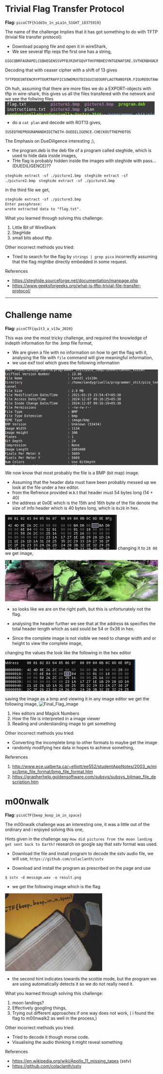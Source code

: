 # Trivial Flag Transfer Protocol

**Flag:** `picoCTF{h1dd3n_1n_pLa1n_51GHT_18375919}`

The name of the challenge Implies that it has got something to do with  TFTP (trivial file transfer protocol):

- Download pcapng file and open it in wireShark, 
- We see several tftp reqs the first one has a string,
```
GSGCQBRFAGRAPELCGBHEGENSSVPFBJRZHFGQVFTHVFRBHESYNTGENAFSRE.SVTHERBHGNJNLGBUVQRGURSYNTNAQVJVYYPURPXONPXSBEGURCYNA
```
Decoding that with ceaser cipher with a shift of 13 gives

```
TFTPDOESNTENCRYPTOURTRAFFICSOWEMUSTDISGUISEOURFLAGTRANSFER.FIGUREOUTAWAYTOHIDETHEFLAGANDIWILLCHECKBACKFORTHEPLAN
```

Oh huh, assuming that there are more files we do a EXPORT-objects with tftp in wire-shark, 
this gives us all the files transfered with the network 
and we see the follwing files
![screenshot](assets/all_files_wireshark.png) 

- do a  `cat plan` and decode with ROT13 gives,   
```
IUSEDTHEPROGRAMANDHIDITWITH-DUEDILIGENCE.CHECKOUTTHEPHOTOS
```
The Emphasis on DueDiligence interesting ;),

- the program.deb is the deb file of a program called steghide, which is used to hide data inside images, 
- THe flag is probably hidden inside the images with steghide with pass... (DUEDILIGENCE)??

`steghide extract -sf ./picture1.bmp `
`steghide extract -sf ./picture2.bmp `
`steghide extract -sf ./picture3.bmp`

in the third file we get, 
```
steghide extract -sf ./picture3.bmp 
Enter passphrase: 
wrote extracted data to "flag.txt".
```

What you learned through solving this challenge:

1. Little Bit of WireShark
2. StegHide
3. small bits about tftp

Other incorrect methods you tried:

- Tried to search for the flag by `strings | grep pico` 
incorrectly assuming that the flag mightbe directly embedded in some request. 

References

- https://steghide.sourceforge.net/documentation/manpage.php
- https://www.geeksforgeeks.org/what-is-tftp-trivial-file-transfer-protocol/

---


# Challenge name

**Flag:** `picoCTF{qu1t3_a_v13w_2020}`

This was one the most tricky challenge, and required the knowledge of indepth information for the .bmp file format,

- We are given a file with no information on how to get the flag wth it, analysing the file with `file` command will give meaningful information, 
- we use exif tool which gives the following information 

![Exif_tool_ss](./assets/image_magick_tunnel_vision.png)

We now know that most probably the file is a BMP (bit map) image. 

- Assuming that the header data must have been probably messed up we look at the file under a hex editor. 
- from the Refrence provided w.k.t that header must 54 bytes long (14 + 40) 
- the address at 0x0E which is the 15th and 16th byte of the file denote the size of info header which is 40 bytes long, which is `0x28` in hex. 

![unmodded_infoheader](./assets/tunnel_unmodded_infoheader.png)
changing it to `28 00` we get image, 

![photo_most_infoheader_mod](./assets/tunnel2.bmp)

- so looks like we are on the right path, but this is unfortunately not the flag. 

- analysing the header further we see that at the address `0A` specifies the total header length which as said sould be 54 or 0x36 in hex.

- Since the complete image is not visible we need to change width and or height to view the complete image, 

changing the values the look like the following in the hex editor

![final_Hex_editor](./assets/final_hex_EDITOR.png)

saving the image as a bmp and viewing it in any image editor we get the following image, 
![Final_Flag_image](./assets/tunnel5.bmp)

1. Hex editors and Magick Numbers
2. How the file is interpreted in a image viewer
3. Reading and understanding image to get something

Other incorrect methods you tried:

- Converting the incomplete bmp to other formats to maybe get the image 
- randomly modifying hex data in hopes to achieve something, 

References

1. http://www.ece.ualberta.ca/~elliott/ee552/studentAppNotes/2003_w/misc/bmp_file_format/bmp_file_format.htm
2. https://grapherhelp.goldensoftware.com/subsys/subsys_bitmap_file_description.htm


# m00nwalk

**Flag:** `picoCTF{beep_boop_im_in_space}`

The m00nwalk challenge was an interesting one, it was a little out of the ordinary and i enjoyed solving this one, 

Hints given in the challenge say `How did pictures from the moon landing get sent back to Earth?` research on google say that sstv format was used. 
 

- Download the file and install program to decode the sstv audio file,
we will use, `https://github.com/colaclanth/sstv` 


- Download and install the program as prescribed on the page and use 
``` 
$ sstv -d message.wav -o result.png

```

- we get the following image which is the flag. 

![ss_of_moonwalk_image](./assets/moonwalk.png)

- the second hint indicates towards the scottie mode, but the program we are using automatically detects it so we do not really need it. 


What you learned through solving this challenge:

1. moon landings?
2. Effectively googling things, 
3. Trying out different approaches if one way does not work, ( i found the flag to m00nwalk2 as well in the process,)

Other incorrect methods you tried:

- Tried to decode it though morse code. 
- Visualising the audio thinking it might reveal something

References

- https://en.wikipedia.org/wiki/Apollo_11_missing_tapes (sstv)
- https://github.com/colaclanth/sstv


